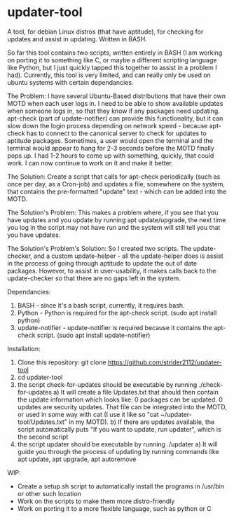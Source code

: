 # updater-tool
A tool, for debian Linux distros (that have aptitude), for checking for updates and assist in updating. Written in BASH.

So far this tool contains two scripts, written entirely in BASH (I am working on porting it to something like C, or maybe a different scripting language like Python, but I just quickly tapped this together to assist in a problem I had). Currently, this tool is very limited, and can really only be used on ubuntu systems with certain dependancies.

The Problem: I have several Ubuntu-Based distributions that have their own MOTD when each user logs in. I need to be able to show available updates when someone logs in, so that they know if any packages need updating. apt-check (part of update-notifier) can provide this functionality, but it can slow down the login process depending on network speed - because apt-check has to connect to the canonical server to check for updates to aptitude packages. Sometimes, a user would open the terminal and the terminal would appear to hang for 2-3 seconds before the MOTD finally pops up. I had 1-2 hours to come up with something, quickly, that could work. I can now continue to work on it and make it better.

The Solution: Create a script that calls for apt-check periodically (such as once per day, as a Cron-job) and updates a file, somewhere on the system, that contains the pre-formatted "update" text - which can be added into the MOTD.

The Solution's Problem: This makes a problem where, if you see that you have updates and you update by running apt update/upgrade, the next time you log in the script may not have run and the system will still tell you that you have updates.

The Solution's Problem's Solution: So I created two scripts. The update-checker, and a custom update-helper - all the update-helper does is assist in the process of going through aptitude to update the out of date packages. However, to assist in user-usability, it makes calls back to the update-checker so that there are no gaps left in the system.

Dependancies:
  1. BASH - since it's a bash script, currently, it requires bash. 
  2. Python - Python is required for the apt-check script. (sudo apt install python)
  3. update-notifier - update-notifier is required because it contains the apt-check script. (sudo apt install update-notifier)
  
Installation:
  1. Clone this repository: git clone https://github.com/strider2112/updater-tool
  2. cd updater-tool
  3. the script check-for-updates should be executable by running ./check-for-updates
      a) It will create a file Updates.txt that should then contain the update information which looks like:
        0 packages can be updated.
        0 updates are security updates.
         That file can be integrated into the MOTD, or used in some way with cat (I use it like so "cat ~/updater-tool/Updates.txt" in my MOTD).
      b) If there are updates available, the script automatically puts "If you want to update, run updater", which is the second script
  4. the script updater should be executable by running ./updater
      a) It will guide you through the process of updating by running commands like apt update, apt upgrade, apt autoremove
      
WIP:
- Create a setup.sh script to automatically install the programs in /usr/bin or other such location
- Work on the scripts to make them more distro-friendly
- Work on porting it to a more flexible language, such as python or C
